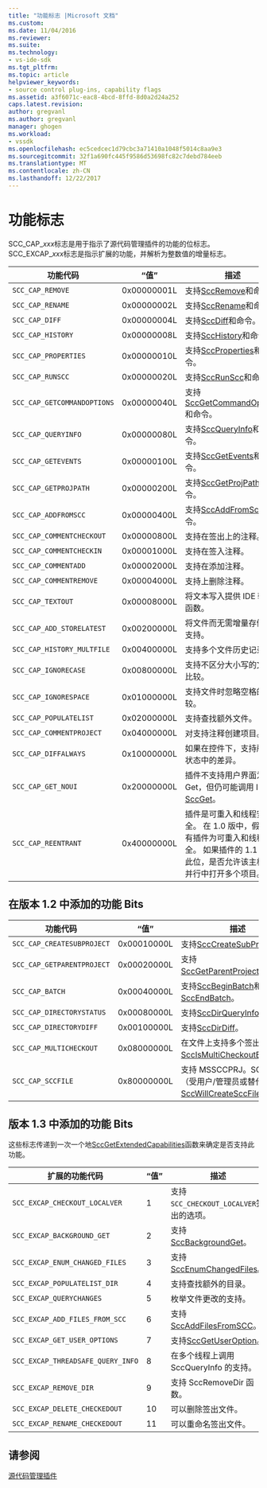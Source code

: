 ```yaml
---
title: "功能标志 |Microsoft 文档"
ms.custom: 
ms.date: 11/04/2016
ms.reviewer: 
ms.suite: 
ms.technology:
- vs-ide-sdk
ms.tgt_pltfrm: 
ms.topic: article
helpviewer_keywords:
- source control plug-ins, capability flags
ms.assetid: a3f6071c-eac8-4bcd-8ffd-8d0a2d24a252
caps.latest.revision: 
author: gregvanl
ms.author: gregvanl
manager: ghogen
ms.workload:
- vssdk
ms.openlocfilehash: ec5cedcec1d79cbc3a71410a1048f5014c8aa9e3
ms.sourcegitcommit: 32f1a690fc445f9586d53698fc82c7debd784eeb
ms.translationtype: MT
ms.contentlocale: zh-CN
ms.lasthandoff: 12/22/2017
---
```

# <a name="capability-flags"></a>功能标志
SCC_CAP_*xxx*标志是用于指示了源代码管理插件的功能的位标志。 SCC_EXCAP_*xxx*标志是指示扩展的功能，并解析为整数值的增量标志。  
  
|功能代码|“值”|描述|  
|---------------------|-----------|-----------------|  
|`SCC_CAP_REMOVE`|0x00000001L|支持[SccRemove](../extensibility/sccremove-function.md)和命令。|  
|`SCC_CAP_RENAME`|0x00000002L|支持[SccRename](../extensibility/sccrename-function.md)和命令。|  
|`SCC_CAP_DIFF`|0x00000004L|支持[SccDiff](../extensibility/sccdiff-function.md)和命令。|  
|`SCC_CAP_HISTORY`|0x00000008L|支持[SccHistory](../extensibility/scchistory-function.md)和命令。|  
|`SCC_CAP_PROPERTIES`|0x00000010L|支持[SccProperties](../extensibility/sccproperties-function.md)和命令。|  
|`SCC_CAP_RUNSCC`|0x00000020L|支持[SccRunScc](../extensibility/sccrunscc-function.md)和命令。|  
|`SCC_CAP_GETCOMMANDOPTIONS`|0x00000040L|支持[SccGetCommandOptions](../extensibility/sccgetcommandoptions-function.md)和命令。|  
|`SCC_CAP_QUERYINFO`|0x00000080L|支持[SccQueryInfo](../extensibility/sccqueryinfo-function.md)和命令。|  
|`SCC_CAP_GETEVENTS`|0x00000100L|支持[SccGetEvents](../extensibility/sccgetevents-function.md)和命令。|  
|`SCC_CAP_GETPROJPATH`|0x00000200L|支持[SccGetProjPath](../extensibility/sccgetprojpath-function.md)和命令。|  
|`SCC_CAP_ADDFROMSCC`|0x00000400L|支持[SccAddFromScc](../extensibility/sccaddfromscc-function.md)和命令。|  
|`SCC_CAP_COMMENTCHECKOUT`|0x00000800L|支持在签出上的注释。|  
|`SCC_CAP_COMMENTCHECKIN`|0x00001000L|支持在签入注释。|  
|`SCC_CAP_COMMENTADD`|0x00002000L|支持在添加注释。|  
|`SCC_CAP_COMMENTREMOVE`|0x00004000L|支持上删除注释。|  
|`SCC_CAP_TEXTOUT`|0x00008000L|将文本写入提供 IDE 输出函数。|  
|`SCC_CAP_ADD_STORELATEST`|0x00200000L|将文件而无需增量存储的支持。|  
|`SCC_CAP_HISTORY_MULTFILE`|0x00400000L|支持多个文件历史记录。|  
|`SCC_CAP_IGNORECASE`|0x00800000L|支持不区分大小写的文件比较。|  
|`SCC_CAP_IGNORESPACE`|0x01000000L|支持文件时忽略空格的比较。|  
|`SCC_CAP_POPULATELIST`|0x02000000L|支持查找额外文件。|  
|`SCC_CAP_COMMENTPROJECT`|0x04000000L|对支持注释创建项目。|  
|`SCC_CAP_DIFFALWAYS`|0x10000000L|如果在控件下，支持所有状态中的差异。|  
|`SCC_CAP_GET_NOUI`|0x20000000L|插件不支持用户界面为 Get，但仍可能调用 IDE [SccGet](../extensibility/sccget-function.md)。|  
|`SCC_CAP_REENTRANT`|0x40000000L|插件是可重入和线程安全。 在 1.0 版中，假定没有插件为可重入和线程安全。 如果插件的 1.1 设置此位，是否允许该主机在并行中打开多个项目。|  
  
## <a name="capability-bits-added-in-version-12"></a>在版本 1.2 中添加的功能 Bits  
  
|功能代码|“值”|描述|  
|---------------------|-----------|-----------------|  
|`SCC_CAP_CREATESUBPROJECT`|0x00010000L|支持[SccCreateSubProject](../extensibility/scccreatesubproject-function.md)。|  
|`SCC_CAP_GETPARENTPROJECT`|0x00020000L|支持[SccGetParentProjectPath](../extensibility/sccgetparentprojectpath-function.md)。|  
|`SCC_CAP_BATCH`|0x00040000L|支持[SccBeginBatch](../extensibility/sccbeginbatch-function.md)和[SccEndBatch](../extensibility/sccendbatch-function.md)。|  
|`SCC_CAP_DIRECTORYSTATUS`|0x00080000L|支持[SccDirQueryInfo](../extensibility/sccdirqueryinfo-function.md)。|  
|`SCC_CAP_DIRECTORYDIFF`|0x00100000L|支持[SccDirDiff](../extensibility/sccdirdiff-function.md)。|  
|`SCC_CAP_MULTICHECKOUT`|0x08000000L|在文件上支持多个签出和[SccIsMultiCheckoutEnabled](../extensibility/sccismulticheckoutenabled-function.md)。|  
|`SCC_CAP_SCCFILE`|0x80000000L|支持 MSSCCPRJ。SCC 文件 （受用户/管理员或替代） 和[SccWillCreateSccFile](../extensibility/sccwillcreatesccfile-function.md)。|  
  
## <a name="capability-bits-added-in-version-13"></a>版本 1.3 中添加的功能 Bits  
 这些标志传递到一次一个地[SccGetExtendedCapabilities](../extensibility/sccgetextendedcapabilities-function.md)函数来确定是否支持此功能。  
  
|扩展的功能代码|“值”|描述|  
|------------------------------|-----------|-----------------|  
|`SCC_EXCAP_CHECKOUT_LOCALVER`|1|支持`SCC_CHECKOUT_LOCALVER`签出的选项。|  
|`SCC_EXCAP_BACKGROUND_GET`|2|支持[SccBackgroundGet](../extensibility/sccbackgroundget-function.md)。|  
|`SCC_EXCAP_ENUM_CHANGED_FILES`|3|支持[SccEnumChangedFiles](../extensibility/sccenumchangedfiles-function.md)。|  
|`SCC_EXCAP_POPULATELIST_DIR`|4|支持查找额外的目录。|  
|`SCC_EXCAP_QUERYCHANGES`|5|枚举文件更改的支持。|  
|`SCC_EXCAP_ADD_FILES_FROM_SCC`|6|支持[SccAddFilesFromSCC](../extensibility/sccaddfilesfromscc-function.md)。|  
|`SCC_EXCAP_GET_USER_OPTIONS`|7|支持[SccGetUserOption](../extensibility/sccgetuseroption-function.md)。|  
|`SCC_EXCAP_THREADSAFE_QUERY_INFO`|8|在多个线程上调用 SccQueryInfo 的支持。|  
|`SCC_EXCAP_REMOVE_DIR`|9|支持 SccRemoveDir 函数。|  
|`SCC_EXCAP_DELETE_CHECKEDOUT`|10|可以删除签出文件。|  
|`SCC_EXCAP_RENAME_CHECKEDOUT`|11|可以重命名签出文件。|  
  
## <a name="see-also"></a>请参阅  
 [源代码管理插件](../extensibility/source-control-plug-ins.md)